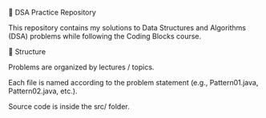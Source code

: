 📘 DSA Practice Repository

This repository contains my solutions to Data Structures and Algorithms (DSA) problems while following the Coding Blocks course.

📂 Structure

Problems are organized by lectures / topics.

Each file is named according to the problem statement (e.g., Pattern01.java, Pattern02.java, etc.).

Source code is inside the src/ folder.




